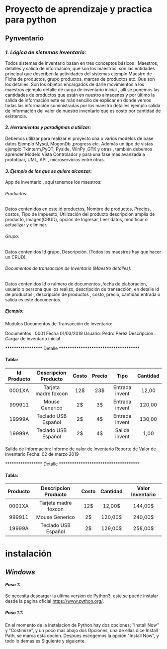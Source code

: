 # **Proyecto de aprendizaje y practica para python**

## **Pynventario**

### *1. Lógica de sistemas Inventario:*
Todos sistemas de inventario basan en tres conceptos
básicos : Maestros, detalles y salida de información, que son los maestros: son las
entidades principal que describen la actividades del sistemas ejemplo Maestro de Ficha
de productos, grupo productos, marcas de productos etc. Que son los detalles: Son los
objetos encargados de darle movimientos a los maestros ejemplo detalle de carga de
inventario inicial , allí se ponemos las cantidades de productos que están en nuestro
almacenes y por último la salida de información este es más sencillo de explicar en donde
vemos todas las información suministradas por los maestro detalles ejemplo salida de
información del valor de nuestro inventario que es costo por cantidad de existencia.

#### *2. Herramientas y paradigmas a utilizar:*
Debemos utilizar para realizar el proyecto una o
varios modelos de base datos Ejemplo Mysql, MogonDb ,progress etc. Además un tipo de
vistas ejemplo Tkinterm,PyQT, Pyside, WinPy ,GTK y otras , también debemos aprender
Modelo Vista Controlador y para una fase mas avanzada a prototipar, UML, API ,
microservícios entre otras.

#### *3. Ejemplo de los que se quiere alcanzar:*
App de inventario , aquí tenemos los maestros:

###### *Productos:*
Datos contenidos en este id productos, Nombre de productos, Precios, costos, Tipo de
Impuesto, Utilización del producto descripción amplia de producto, Imagen(CRUD), opción de
Ingresar, Leer datos, modificar o actualizar y eliminar.

###### *Grupo:*
Datos contenidos Id grupo, Descripción. (Todos los maestros hay que hacer un CRUD).

###### *Documentos de transacción de Inventario (Maestro detalles):*
Datos contenidos Id o número de
documentos ,fecha de elaboración, usuario o persona que los realizo, descripción de transacción,
en detalle id de productos , descripción de productos , costo, precio, cantidad entrada o salida es
este documentos.

##### ***Ejemplo:***

Modulos Documentos de Transacción de Inventario:

Documentos : 0001 Fecha 01/03/2019 Usuario: Pedro Perez
Descripcion : Cargar de inventario inicial

***************** Detalle *************************************
#### **Tabla:**
|  Id Producto  |  Descripcion Producto  |  Costo  |  Precio  |      Tipo       |  Cantidad  |
| :-----------: | :--------------------: | :-----: | :------: | :-------------: | :--------: |
|    0001XA     |  Tarjeta madre foxcon  |   12$   |    23$   |  Entrada invent |    12,00   |
|    999911     |     Mouse Generico     |    2$   |     3$   |  Entrada invent |   120,00   |
|    19999A     |   Teclado USB Español  |    2$   |     4$   |  Entrada invent |   130,00   |
|    19999A     |   Teclado USB Español  |    2$   |     4$   |  Salida invent  |     1,00   |

Salida de Información: Informe de valor de Inventario
Reporte de Valor de Inventario Fecha: 02 de marzo 2019

***************** Detalle *************************************
#### **Tabla:**
|    Producto   |  Descripcion Producto  |  Costo  |   Cantidad  |  Valor Inventario  |
| :-----------: | :--------------------: | :-----: | :---------: | :----------------: |
|    0001XA     |  Tarjeta madre foxcon  |   12$   |    12,00$   |       144,00$      |
|    999911     |     Mouse Generico     |    2$   |   120,00$   |       240,00$      |
|    19999A     |  Teclado USB Español   |    2$   |   129,00$   |       258,00$      |


# **instalación**

## ***Windows***

#### *Paso 1:*
Se necesita descargar la ultima version de Python3, este se puede instalar desde la pagina oficial https://www.python.org/.

##### *Paso 1.1:*
En el momento de la instalacion de Python hay dos opciones; "Install Now" y "Costimize", y un poco mas abajo dos Opciones, una de ellas dice Install Path, se marca esta opcion. Despues escogemos la opcion "Install Now", y todo lo demas es Siguiente y siguiente.

####
